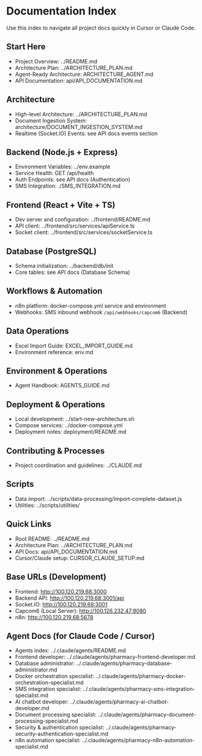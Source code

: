 # Documentation Index

Use this index to navigate all project docs quickly in Cursor or Claude Code.

## Start Here
- Project Overview: ../README.md
- Architecture Plan: ../ARCHITECTURE_PLAN.md
- Agent-Ready Architecture: ARCHITECTURE_AGENT.md
- API Documentation: api/API_DOCUMENTATION.md

## Architecture
- High-level Architecture: ../ARCHITECTURE_PLAN.md
- Document Ingestion System: architecture/DOCUMENT_INGESTION_SYSTEM.md
- Realtime (Socket.IO) Events: see API docs events section

## Backend (Node.js + Express)
- Environment Variables: ../env.example
- Service Health: GET /api/health
- Auth Endpoints: see API docs (Authentication)
- SMS Integration: ./SMS_INTEGRATION.md

## Frontend (React + Vite + TS)
- Dev server and configuration: ../frontend/README.md
- API client: ../frontend/src/services/apiService.ts
- Socket client: ../frontend/src/services/socketService.ts

## Database (PostgreSQL)
- Schema initialization: ../backend/db/init
- Core tables: see API docs (Database Schema)

## Workflows & Automation
- n8n platform: docker-compose.yml service and environment
- Webhooks: SMS inbound webhook `/api/webhooks/capcom6` (Backend)

## Data Operations
 - Excel Import Guide: EXCEL_IMPORT_GUIDE.md
 - Environment reference: env.md

## Environment & Operations
- Agent Handbook: AGENTS_GUIDE.md

## Deployment & Operations
- Local development: ../start-new-architecture.sh
- Compose services: ../docker-compose.yml
- Deployment notes: deployment/README.md

## Contributing & Processes
- Project coordination and guidelines: ../CLAUDE.md

## Scripts
- Data import: ../scripts/data-processing/import-complete-dataset.js
- Utilities: ../scripts/utilities/

## Quick Links
- Root README: ../README.md
- Architecture Plan: ../ARCHITECTURE_PLAN.md
- API Docs: api/API_DOCUMENTATION.md
- Cursor/Claude setup: CURSOR_CLAUDE_SETUP.md

## Base URLs (Development)
- Frontend: http://100.120.219.68:3000
- Backend API: http://100.120.219.68:3001/api
- Socket.IO: http://100.120.219.68:3001
- Capcom6 (Local Server): http://100.126.232.47:8080
- n8n: http://100.120.219.68:5678

## Agent Docs (for Claude Code / Cursor)
- Agents index: ../.claude/agents/README.md
- Frontend developer: ../.claude/agents/pharmacy-frontend-developer.md
- Database administrator: ../.claude/agents/pharmacy-database-administrator.md
- Docker orchestration specialist: ../.claude/agents/pharmacy-docker-orchestration-specialist.md
- SMS integration specialist: ../.claude/agents/pharmacy-sms-integration-specialist.md
- AI chatbot developer: ../.claude/agents/pharmacy-ai-chatbot-developer.md
- Document processing specialist: ../.claude/agents/pharmacy-document-processing-specialist.md
- Security & authentication specialist: ../.claude/agents/pharmacy-security-authentication-specialist.md
- n8n automation specialist: ../.claude/agents/pharmacy-n8n-automation-specialist.md
